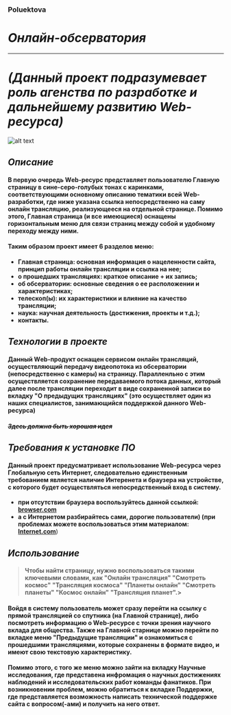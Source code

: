 ### Poluektova
# *Онлайн-обсерватория* 
-----

# *(Данный проект подразумевает роль агенства по разработке и дальнейшему развитию Web-ресурса)*
![alt text](https://new-science.ru/wp-content/uploads/2019/09/88585-12.jpg)
## *Описание*
#### **В первую очередь Wеb-ресурс представляет пользователю Главную страницу в сине-серо-голубых тонах с каринками, соответствующими основному описанию тематики всей Wеb-разработки, где ниже указана ссылка непосредственно на саму онлайн трансляцию, реализующееся на отдельной странице. Помимо этого, Главная страница (и все имеющиеся) оснащены горизонтальным меню для связи страниц между собой и удобному переходу между ними.** 
#### **Таким образом проект имеет 6 разделов меню:** 
- **Главная страница: основная информация о нацеленности сайта, принцип
работы онлайн трансляции и ссылка на нее;** 
- **о прошедших трансляциях: краткое описание + их запись;** 
- **об обсерватории: основные сведения о ее расположении и
характеристиках;** 
- **телескоп(ы): их характеристики и влияние на качество трансляции;** 
- **наука: научная деятельность (достижения, проекты и т.д.);** 
- **контакты.** 
## *Технологии в проекте*
#### **Данный Wеb-продукт оснащен сервисом онлайн трансляций, осуществляющий передачу видеопотока из обсерватории (непосредственно с камеры) на страницу. Паралленльно с этим осуществляется сохранение передаваемого потока данных, который далее после трансляции переходит в виде сохраненной записи во вкладку "О предыдущих трансляциях" (это осуществляет один из наших специалистов, занимающийся поддержкой данного  Wеb-ресурса)**
#### *~~Здесь должна быть хорошая идея~~*
## *Требования к установке ПО*
 #### **Данный проект предусматривает использование Web-ресурса через Глобальную сеть Интернет, следовательно единственным требованием является наличие Интеренета и браузера на устройстве, с которого будет осуществляться непосредственный вход в систему.**
- **при отсутствии браузера воспользуйтесь данной ссылкой: [browser.com](https://allbrowsers.ru/)**
- **а с Интернетом разбирайтесь сами, дорогие пользователи) (при проблемах можете воспользоваться этим материалом:  [Internet.com](https://habr.com/ru/post/531082/)**)
## *Использование*
> #### **Чтобы найти страницу, нужно воспользоваться такими ключевыми словами, как "Онлайн трансляция" "Смотреть космос" "Трансляция космоса" "Планеты онлайн" "Смотреть планеты" "Космос онлайн" "Трансляция планет".**> 
#### **Войдя в систему пользователь может сразу перейти на ссылку с прямой трансляцией со спутника (на Главной странице), либо посмотреть информацию о Wеb-ресурсе с точки зрения научного вклада для общества. Также на Главной старнице можно перейти по вкладке меню "Предыдущие трансляции" и ознакомиться с прошедшими трансляциями, которые сохранены в формате видео, и имеют свою текстовую характеристику.**
#### **Помимо этого, с того же меню можно зайти на вкладку Научные исследования, где представена инфромация о научных достижениях наблюдений и исследовательских работ команды фанатиков. При возникновении проблем, можно обратиться к вкладке Поддержки, где представляется возможность написать технической поддержке сайта с вопросом(-ами) и получить на него ответ.**


